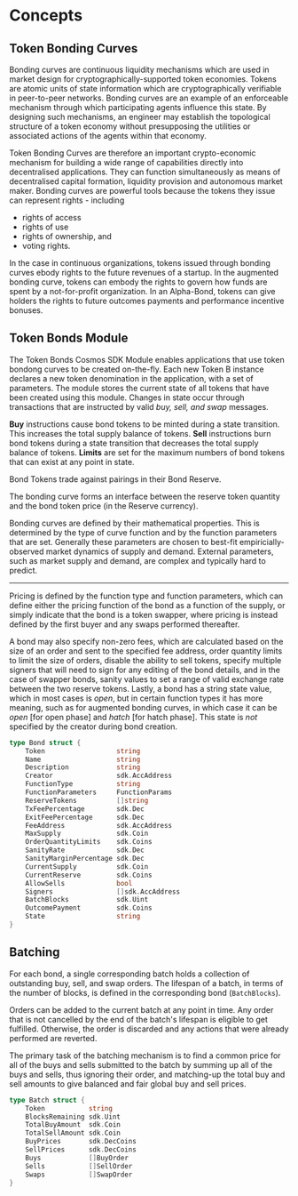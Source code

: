 # Concepts

## Token Bonding Curves

Bonding curves are continuous liquidity mechanisms which are used in market design for cryptographically-supported token economies. Tokens are atomic units of state information which are cryptographically verifiable in peer-to-peer networks. Bonding curves are an example of an enforceable mechanism through which participating agents influence this state. By designing such mechanisms, an engineer may establish the topological structure of a token economy without presupposing the utilities or associated actions of the agents within that economy.

Token Bonding Curves are therefore an important crypto-economic mechanism for building a wide range of capabilities directly into decentralised applications. They can function simultaneously as means of decentralised capital formation, liquidity provision and autonomous market maker.
Bonding curves are powerful tools because the tokens they issue can represent rights - including
* rights of access
* rights of use
* rights of ownership, and 
* voting rights. 

In the case in continuous organizations, tokens issued through bonding curves ebody rights to the future revenues of a startup. 
In the augmented bonding curve, tokens can embody the rights to govern how funds are spent by a not-for-profit organization. 
In an Alpha-Bond, tokens can give holders the rights to future outcomes payments and performance incentive bonuses.

## Token Bonds Module

The Token Bonds Cosmos SDK Module enables applications that use token bondong curves to be created on-the-fly. 
Each new Token B instance declares a new token denomination in the application, with a set of parameters.
The module stores the current state of all tokens that have been created using this module.
Changes in state occur through transactions that are instructed by valid *buy, sell, and swap* messages.

**Buy** instructions cause bond tokens to be minted during a state transition. This increases the total supply balance of tokens.
**Sell** instructions burn bond tokens during a state transition that decreases the total supply balance of tokens.
**Limits** are set for the maximum numbers of bond tokens that can exist at any point in state.

Bond Tokens trade against pairings in their Bond Reserve.

The bonding curve forms an interface between the reserve token quantity and the bond token price (in the Reserve currency).

Bonding curves are defined by their mathematical properties. This is determined by the type of curve function and by the function parameters that are set. Generally these parameters are chosen to best-fit empiricially-observed market dynamics of supply and demand. 
External parameters, such as market supply and demand, are complex and typically hard to predict. 

*****

Pricing is defined by the function type and function parameters, which can define either the pricing function of the bond as a function of the supply, or simply indicate that the bond is a token swapper, where pricing is instead defined by the first buyer and any swaps performed thereafter.

A bond may also specify non-zero fees, which are calculated based on the size of an order and sent to the specified fee address, order quantity limits to limit the size of orders, disable the ability to sell tokens, specify multiple signers that will need to sign for any editing of the bond details, and in the case of swapper bonds, sanity values to set a range of valid exchange rate between the two reserve tokens. Lastly, a bond has a string state value, which in most cases is _open_, but in certain function types it has more meaning, such as for augmented bonding curves, in which case it can be _open_ \[for open phase\] and _hatch_ \[for hatch phase\]. This state is _not_ specified by the creator during bond creation.

```go
type Bond struct {
	Token                  string
	Name                   string
	Description            string
	Creator                sdk.AccAddress
	FunctionType           string
	FunctionParameters     FunctionParams
	ReserveTokens          []string
	TxFeePercentage        sdk.Dec
	ExitFeePercentage      sdk.Dec
	FeeAddress             sdk.AccAddress
	MaxSupply              sdk.Coin
	OrderQuantityLimits    sdk.Coins
	SanityRate             sdk.Dec
	SanityMarginPercentage sdk.Dec
	CurrentSupply          sdk.Coin
	CurrentReserve         sdk.Coins
	AllowSells             bool
	Signers                []sdk.AccAddress
	BatchBlocks            sdk.Uint
	OutcomePayment         sdk.Coins
	State                  string
}
```

## Batching

For each bond, a single corresponding batch holds a collection of outstanding buy, sell, and swap orders. The lifespan of a batch, in terms of the number of blocks, is defined in the corresponding bond (`BatchBlocks`).

Orders can be added to the current batch at any point in time. Any order that is not cancelled by the end of the batch's lifespan is eligible to get fulfilled. Otherwise, the order is discarded and any actions that were already performed are reverted.

The primary task of the batching mechanism is to find a common price for all of the buys and sells submitted to the batch by summing up all of the buys and sells, thus ignoring their order, and matching-up the total buy and sell amounts to give balanced and fair global buy and sell prices.

```go
type Batch struct {
	Token           string
	BlocksRemaining sdk.Uint
	TotalBuyAmount  sdk.Coin
	TotalSellAmount sdk.Coin
	BuyPrices       sdk.DecCoins
	SellPrices      sdk.DecCoins
	Buys            []BuyOrder
	Sells           []SellOrder
	Swaps           []SwapOrder
}
```
